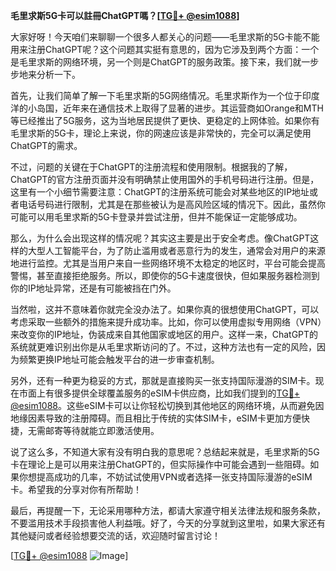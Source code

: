 **毛里求斯5G卡可以註冊ChatGPT嗎？[[TG💪+ @esim1088](https://t.me/s/esim1088)]**

大家好呀！今天咱们来聊聊一个很多人都关心的问题——毛里求斯的5G卡能不能用来注册ChatGPT呢？这个问题其实挺有意思的，因为它涉及到两个方面：一个是毛里求斯的网络环境，另一个则是ChatGPT的服务政策。接下来，我们就一步步地来分析一下。

首先，让我们简单了解一下毛里求斯的5G网络情况。毛里求斯作为一个位于印度洋的小岛国，近年来在通信技术上取得了显著的进步。其运营商如Orange和MTH等已经推出了5G服务，这为当地居民提供了更快、更稳定的上网体验。如果你有毛里求斯的5G卡，理论上来说，你的网速应该是非常快的，完全可以满足使用ChatGPT的需求。

不过，问题的关键在于ChatGPT的注册流程和使用限制。根据我的了解，ChatGPT的官方注册页面并没有明确禁止使用国外的手机号码进行注册。但是，这里有一个小细节需要注意：ChatGPT的注册系统可能会对某些地区的IP地址或者电话号码进行限制，尤其是在那些被认为是高风险区域的情况下。因此，虽然你可能可以用毛里求斯的5G卡登录并尝试注册，但并不能保证一定能够成功。

那么，为什么会出现这样的情况呢？其实这主要是出于安全考虑。像ChatGPT这样的大型人工智能平台，为了防止滥用或者恶意行为的发生，通常会对用户的来源地进行监控。尤其是当用户来自一些网络环境不太稳定的地区时，平台可能会提高警惕，甚至直接拒绝服务。所以，即使你的5G卡速度很快，但如果服务器检测到你的IP地址异常，还是有可能被挡在门外。

当然啦，这并不意味着你就完全没办法了。如果你真的很想使用ChatGPT，可以考虑采取一些额外的措施来提升成功率。比如，你可以使用虚拟专用网络（VPN）来改变你的IP地址，伪装成来自其他国家或地区的用户。这样一来，ChatGPT的系统就更难识别出你是从毛里求斯访问的了。不过，这种方法也有一定的风险，因为频繁更换IP地址可能会触发平台的进一步审查机制。

另外，还有一种更为稳妥的方式，那就是直接购买一张支持国际漫游的SIM卡。现在市面上有很多提供全球覆盖服务的eSIM卡供应商，比如我们提到的[TG💪+ @esim1088](https://t.me/s/esim1088)。这些eSIM卡可以让你轻松切换到其他地区的网络环境，从而避免因地缘因素导致的注册障碍。而且相比于传统的实体SIM卡，eSIM卡更加方便快捷，无需邮寄等待就能立即激活使用。

说了这么多，不知道大家有没有明白我的意思呢？总结起来就是，毛里求斯的5G卡在理论上是可以用来注册ChatGPT的，但实际操作中可能会遇到一些阻碍。如果你想提高成功的几率，不妨试试使用VPN或者选择一张支持国际漫游的eSIM卡。希望我的分享对你有所帮助！

最后，再提醒一下，无论采用哪种方法，都请大家遵守相关法律法规和服务条款，不要滥用技术手段损害他人利益哦。好了，今天的分享就到这里啦，如果大家还有其他疑问或者经验想要交流的话，欢迎随时留言讨论！

[[TG💪+ @esim1088](https://t.me/s/esim1088) ![Image](https://i.postimg.cc/4NQfJmqS/Snipaste-2025-05-13-00-14-12.png)]